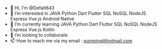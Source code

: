 - 👋 Hi, I’m @Defalt643
- 👀 I’m interested in JAVA Python Dart Flutter SQL NoSQL NodeJS Express Vue.js Android Native
- 🌱 I’m currently learning JAVA Python Dart Flutter SQL NoSQL NodeJS Express Vue.js Kotlin
- 💞️ I’m looking to collaborate
- 📫 How to reach me via my email : punming@hotmail.com

<!---
Defalt643/Defalt643 is a ✨ special ✨ repository because its `README.md` (this file) appears on your GitHub profile.
You can click the Preview link to take a look at your changes.
--->
